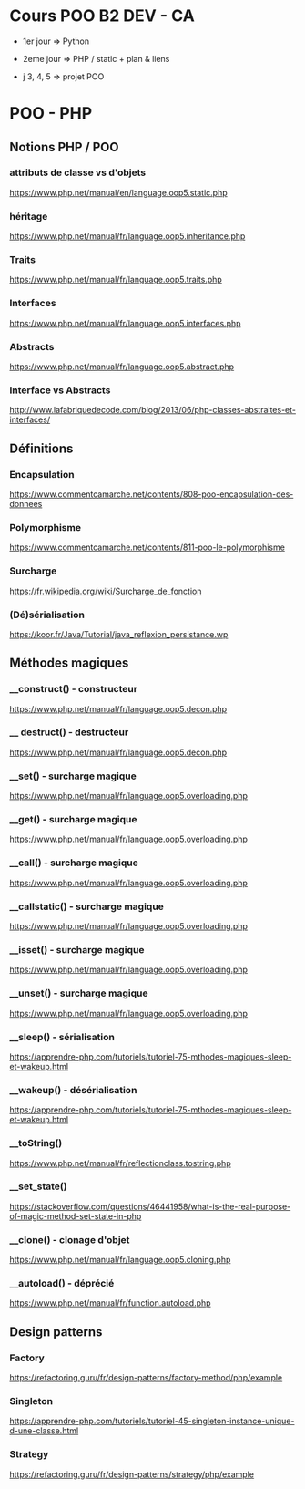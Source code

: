 # Cours POO B2 DEV - CA

- 1er jour => Python

- 2eme jour => PHP / static + plan & liens

- j 3, 4, 5 => projet POO

# POO - PHP
## Notions PHP / POO
### attributs de classe vs d'objets
https://www.php.net/manual/en/language.oop5.static.php

### héritage
https://www.php.net/manual/fr/language.oop5.inheritance.php

### Traits
https://www.php.net/manual/fr/language.oop5.traits.php

### Interfaces
https://www.php.net/manual/fr/language.oop5.interfaces.php

### Abstracts
https://www.php.net/manual/fr/language.oop5.abstract.php

### Interface vs Abstracts
http://www.lafabriquedecode.com/blog/2013/06/php-classes-abstraites-et-interfaces/

## Définitions
### Encapsulation
https://www.commentcamarche.net/contents/808-poo-encapsulation-des-donnees

### Polymorphisme
https://www.commentcamarche.net/contents/811-poo-le-polymorphisme

### Surcharge
https://fr.wikipedia.org/wiki/Surcharge_de_fonction

### (Dé)sérialisation
https://koor.fr/Java/Tutorial/java_reflexion_persistance.wp


## Méthodes magiques
### __construct() - constructeur
https://www.php.net/manual/fr/language.oop5.decon.php

### __ destruct() - destructeur
https://www.php.net/manual/fr/language.oop5.decon.php

### __set() - surcharge magique
https://www.php.net/manual/fr/language.oop5.overloading.php

### __get() - surcharge magique
https://www.php.net/manual/fr/language.oop5.overloading.php

### __call() - surcharge magique
https://www.php.net/manual/fr/language.oop5.overloading.php

### __callstatic() - surcharge magique
https://www.php.net/manual/fr/language.oop5.overloading.php

### __isset() - surcharge magique
https://www.php.net/manual/fr/language.oop5.overloading.php

### __unset() - surcharge magique
https://www.php.net/manual/fr/language.oop5.overloading.php

### __sleep() - sérialisation
https://apprendre-php.com/tutoriels/tutoriel-75-mthodes-magiques-sleep-et-wakeup.html

### __wakeup() - désérialisation
https://apprendre-php.com/tutoriels/tutoriel-75-mthodes-magiques-sleep-et-wakeup.html

### __toString()
https://www.php.net/manual/fr/reflectionclass.tostring.php

### __set_state()
https://stackoverflow.com/questions/46441958/what-is-the-real-purpose-of-magic-method-set-state-in-php

### __clone() - clonage d'objet
https://www.php.net/manual/fr/language.oop5.cloning.php

### __autoload() - déprécié
https://www.php.net/manual/fr/function.autoload.php


## Design patterns
### Factory
https://refactoring.guru/fr/design-patterns/factory-method/php/example

### Singleton
https://apprendre-php.com/tutoriels/tutoriel-45-singleton-instance-unique-d-une-classe.html

### Strategy
https://refactoring.guru/fr/design-patterns/strategy/php/example
